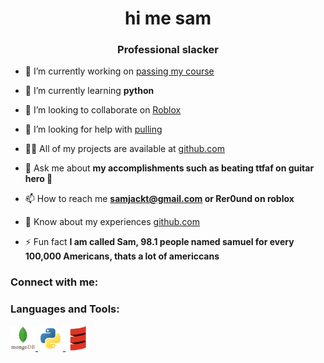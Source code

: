 <h1 align="center">hi me sam</h1>
<h3 align="center">Professional slacker</h3>

- 🔭 I’m currently working on [passing my course](https://www.mbro.ac.uk/)

- 🌱 I’m currently learning **python**

- 👯 I’m looking to collaborate on [Roblox](roblox.com)

- 🤝 I’m looking for help with [pulling](tinder.com)

- 👨‍💻 All of my projects are available at [github.com](github.com)

- 💬 Ask me about **my accomplishments such as beating ttfaf on guitar hero 💪**

- 📫 How to reach me **samjackt@gmail.com or Rer0und on roblox**

- 📄 Know about my experiences [github.com](github.com)

- ⚡ Fun fact **I am called Sam, 98.1 people named samuel for every 100,000 Americans, thats a lot of americcans**

<h3 align="left">Connect with me:</h3>
<p align="left">
</p>

<h3 align="left">Languages and Tools:</h3>
<p align="left"> <a href="https://www.mongodb.com/" target="_blank" rel="noreferrer"> <img src="https://raw.githubusercontent.com/devicons/devicon/master/icons/mongodb/mongodb-original-wordmark.svg" alt="mongodb" width="40" height="40"/> </a> <a href="https://www.python.org" target="_blank" rel="noreferrer"> <img src="https://raw.githubusercontent.com/devicons/devicon/master/icons/python/python-original.svg" alt="python" width="40" height="40"/> </a> <a href="https://www.scala-lang.org" target="_blank" rel="noreferrer"> <img src="https://raw.githubusercontent.com/devicons/devicon/master/icons/scala/scala-original.svg" alt="scala" width="40" height="40"/> </a> </p>
